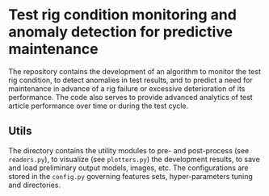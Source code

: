 # Test rig condition monitoring and anomaly detection for predictive maintenance 

The repository contains the development of an algorithm to monitor the test rig condition, to detect anomalies in test results, and to predict a need for maintenance in advance of a rig failure or excessive deterioration of its performance. The code also serves to provide advanced analytics of test article performance over time or during the test cycle.

## Utils

The directory contains the utility modules to pre- and post-process (see `readers.py`), to visualize (see `plotters.py`) the development results, to save and load preliminary output models, images, etc. The configurations are stored in  the `config.py` governing features sets, hyper-parameters tuning and directories.
